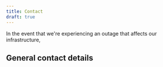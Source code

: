 ```yaml
---
title: Contact
draft: true
---
```

In the event that we're experiencing an outage that affects our infrastructure, 

## General contact details